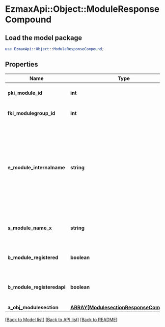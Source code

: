 # EzmaxApi::Object::ModuleResponseCompound

## Load the model package
```perl
use EzmaxApi::Object::ModuleResponseCompound;
```

## Properties
Name | Type | Description | Notes
------------ | ------------- | ------------- | -------------
**pki_module_id** | **int** | The unique ID of the Module | 
**fki_modulegroup_id** | **int** | The unique ID of the Modulegroup | 
**e_module_internalname** | **string** | The Internal name of the Module.  This is theoretically an enum field but there are so many possibles values we decided not to list them all. | 
**s_module_name_x** | **string** | The Name of the Module in the language of the requester | 
**b_module_registered** | **boolean** | Whether the Module is registered or not | 
**b_module_registeredapi** | **boolean** | Whether the Module is registered or not for api use | 
**a_obj_modulesection** | [**ARRAY[ModulesectionResponseCompound]**](ModulesectionResponseCompound.md) |  | 

[[Back to Model list]](../README.md#documentation-for-models) [[Back to API list]](../README.md#documentation-for-api-endpoints) [[Back to README]](../README.md)


